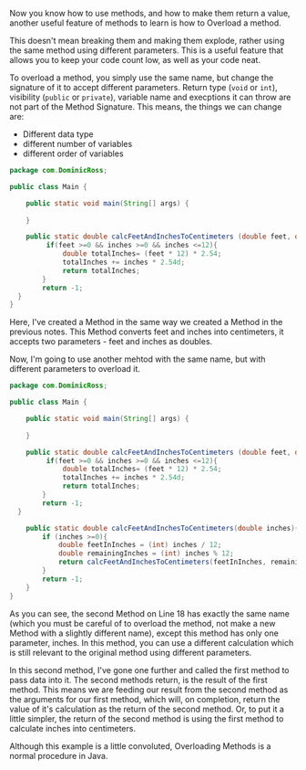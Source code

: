 Now you know how to use methods, and how to make them return a value, another useful feature of methods to learn is how to Overload a method.

This doesn't mean breaking them and making them explode, rather using the same method using different parameters. This is a useful feature that allows you to keep your code count low, as well as your code neat.

To overload a method, you simply use the same name, but change the signature of it to accept different parameters. Return type (`void` or `int`), visibility (`public` or `private`), variable name and execptions it can throw are not part of the Method Signature. This means, the things we can change are:
* Different data type
* different number of variables
* different order of variables

```java
package com.DominicRoss;

public class Main {

    public static void main(String[] args) {
    
    }

    public static double calcFeetAndInchesToCentimeters (double feet, double inches){
         if(feet >=0 && inches >=0 && inches <=12){
             double totalInches= (feet * 12) * 2.54;
             totalInches += inches * 2.54d;
             return totalInches;
        }
        return -1;
  }
}
```

Here, I've created a Method in the same way we created a Method in the previous notes. This Method converts feet and inches into centimeters, it accepts two parameters - feet and inches as doubles.

Now, I'm going to use another mehtod with the same name, but with different parameters to overload it.

```java
package com.DominicRoss;

public class Main {

    public static void main(String[] args) {
        
    }

    public static double calcFeetAndInchesToCentimeters (double feet, double inches){
         if(feet >=0 && inches >=0 && inches <=12){
             double totalInches= (feet * 12) * 2.54;
             totalInches += inches * 2.54d;
             return totalInches;
        }
        return -1;
  }

    public static double calcFeetAndInchesToCentimeters(double inches){
        if (inches >=0){
            double feetInInches = (int) inches / 12;
            double remainingInches = (int) inches % 12;
            return calcFeetAndInchesToCentimeters(feetInInches, remainingInches);
        }
        return -1;
    }
}

```

As you can see, the second Method on Line 18 has exactly the same name (which you must be careful of to overload the method, not make a new Method with a slightly different name), except this method has only one parameter, inches. In this method, you can use a different calculation which is still relevant to the original method using different parameters.

In this second method, I've gone one further and called the first method to pass data into it. The second methods return, is the result of the first method. This means we are feeding our result from the second method as the arguments for our first method, which will, on completion, return the value of it's calculation as the return of the second method. Or, to put it a little simpler, the return of the second method is using the first method to calculate inches into centimeters.

Although this example is a little convoluted, Overloading Methods is a normal procedure in Java.